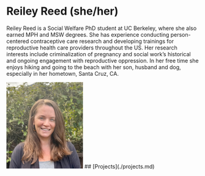 # Reiley Reed (she/her)
Reiley Reed is a Social Welfare PhD student at UC Berkeley, where she also earned MPH and MSW degrees. She has experience conducting person-centered contraceptive care research and developing trainings for reproductive health care providers throughout the US. Her research interests include criminalization of pregnancy and social work’s historical and ongoing engagement with reproductive oppression. In her free time she enjoys hiking and going to the beach with her son, husband and dog, especially in her hometown, Santa Cruz, CA. 


<img src="./images/reileyreed.jpg" width="200" />
## [Projects](./projects.md)
